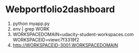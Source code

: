 # Webportfolio2dashboard

1. python myapp.py
2. env | grep WORK
3. WORKSPACEDOMAIN=udacity-student-workspaces.com
    WORKSPACEID=viewc7f3319f2
4. http://WORKSPACEID-3001.WORKSPACEDOMAIN

